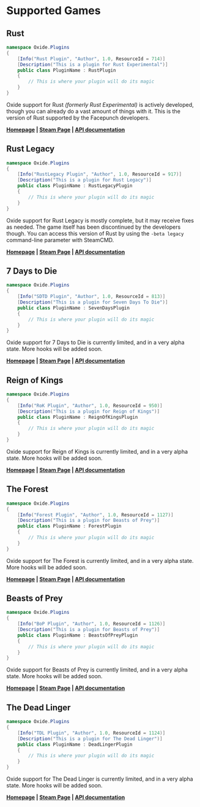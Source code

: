 # Supported Games

## Rust

``` csharp
namespace Oxide.Plugins
{
    [Info("Rust Plugin", "Author", 1.0, ResourceId = 714)]
    [Description("This is a plugin for Rust Experimental")]
    public class PluginName : RustPlugin
    {
        // This is where your plugin will do its magic
    }
}
```

Oxide support for Rust _(formerly Rust Experimental)_ is actively developed, though you can already do a vast amount of things with it. This is the version of Rust supported by the Facepunch developers.

**[Homepage](http://playrust.com/) | [Steam Page](http://store.steampowered.com/app/252490/) | [API documentation](/Docs/rust/)**

## Rust Legacy

``` csharp
namespace Oxide.Plugins
{
    [Info("RustLegacy Plugin", "Author", 1.0, ResourceId = 917)]
    [Description("This is a plugin for Rust Legacy")]
    public class PluginName : RustLegacyPlugin
    {
        // This is where your plugin will do its magic
    }
}
```

Oxide support for Rust Legacy is mostly complete, but it may receive fixes as needed. The game itself has been discontinued by the developers though. You can access this version of Rust by using the `-beta legacy` command-line parameter with SteamCMD.

**[Homepage](http://playrust.com/) | [Steam Page](http://store.steampowered.com/app/252490/) | [API documentation](/Docs/legacy/)**

## 7 Days to Die

``` csharp
namespace Oxide.Plugins
{
    [Info("SDTD Plugin", "Author", 1.0, ResourceId = 813)]
    [Description("This is a plugin for Seven Days To Die")]
    public class PluginName : SevenDaysPlugin
    {
        // This is where your plugin will do its magic
    }
}
```

Oxide support for 7 Days to Die is currently limited, and in a very alpha state. More hooks will be added soon.

**[Homepage](http://7daystodie.com/) | [Steam Page](http://store.steampowered.com/app/251570/) | [API documentation](/Docs/sdtd/)**

## Reign of Kings

``` csharp
namespace Oxide.Plugins
{
    [Info("RoK Plugin", "Author", 1.0, ResourceId = 950)]
    [Description("This is a plugin for Reign of Kings")]
    public class PluginName : ReignOfKingsPlugin
    {
        // This is where your plugin will do its magic
    }
}
```

Oxide support for Reign of Kings is currently limited, and in a very alpha state. More hooks will be added soon.

**[Homepage](http://www.reignofkings.net/) | [Steam Page](http://store.steampowered.com/app/344760/) | [API documentation](/Docs/rok/)**

## The Forest

``` csharp
namespace Oxide.Plugins
{
    [Info("Forest Plugin", "Author", 1.0, ResourceId = 1127)]
    [Description("This is a plugin for Beasts of Prey")]
    public class PluginName : ForestPlugin
    {
        // This is where your plugin will do its magic
    }
}
```

Oxide support for The Forest is currently limited, and in a very alpha state. More hooks will be added soon.

**[Homepage](http://survivetheforest.com/) | [Steam Page](http://store.steampowered.com/app/242760/) | [API documentation](/Docs/forest/)**

## Beasts of Prey

``` csharp
namespace Oxide.Plugins
{
    [Info("BoP Plugin", "Author", 1.0, ResourceId = 1126)]
    [Description("This is a plugin for Beasts of Prey")]
    public class PluginName : BeastsOfPreyPlugin
    {
        // This is where your plugin will do its magic
    }
}
```

Oxide support for Beasts of Prey is currently limited, and in a very alpha state. More hooks will be added soon.

**[Homepage](http://www.beastsofprey.com/) | [Steam Page](http://store.steampowered.com/app/299860/) | [API documentation](/Docs/bop/)**

## The Dead Linger

``` csharp
namespace Oxide.Plugins
{
    [Info("TDL Plugin", "Author", 1.0, ResourceId = 1124)]
    [Description("This is a plugin for The Dead Linger")]
    public class PluginName : DeadLingerPlugin
    {
        // This is where your plugin will do its magic
    }
}
```

Oxide support for The Dead Linger is currently limited, and in a very alpha state. More hooks will be added soon.

**[Homepage](http://www.thedeadlinger.com/) | [Steam Page](http://store.steampowered.com/app/245130/) | [API documentation](/Docs/tdl/)**
